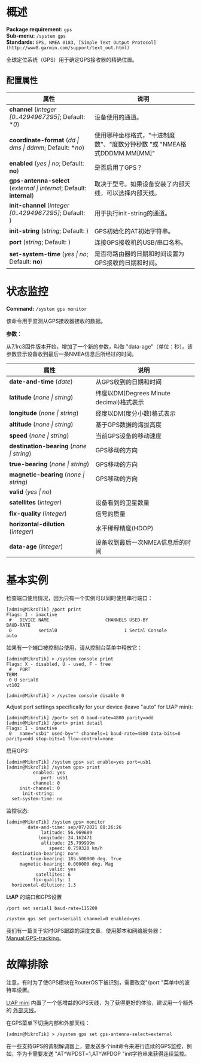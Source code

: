 # 概述

**Package requirement:** `gps`  
**Sub-menu:** `/system gps`  
**Standards:** `GPS, NMEA 0183, [Simple Text Output Protocol](http://www8.garmin.com/support/text_out.html)`

全球定位系统（GPS）用于确定GPS接收器的精确位置。 

## 配置属性

| 属性                                                                   | 说明                                                                     |
| ---------------------------------------------------------------------- | ------------------------------------------------------------------------ |
| **channel** (_integer [0..4294967295]_; Default: **0*)                 | 设备使用的通道。                                                         |
| **coordinate-format** (_dd \| dms \| ddmm_; Default: **no*)            | 使用哪种坐标格式，"十进制度数"、"度数分钟秒数 "或 "NMEA格式DDDMM.MM[MM]" |
| **enabled** (_yes \| no_; Default: **no**)                             | 是否启用了GPS？                                                          |
| **gps-antenna-select** (_external \| internal_; Default: **internal**) | 取决于型号。如果设备安装了内部天线，可以选择内部天线。                   |
| **init-channel** (_integer [0..4294967295]_; Default: )                | 用于执行init-string的通道。                                              |
| **init-string** (_string_; Default: )                                  | GPS初始化的AT初始字符串。                                                |
| **port** (_string_; Default: )                                         | 连接GPS接收机的USB/串口名称。                                            |
| **set-system-time** (_yes \| no_; Default: **no**)                     | 是否将路由器的日期和时间设置为GPS接收的日期和时间。                      |

# 状态监控

**Command:** `/system gps monitor`

该命令用于监测从GPS接收器接收的数据。

**参数：**

从7.1rc3固件版本开始，增加了一个新的参数，叫做 "data-age"（单位：秒）。该参数显示设备收到最后一条NMEA信息后所经过的时间。

| 属性                                       | 说明                                     |
| ------------------------------------------ | ---------------------------------------- |
| **date-and-time** (_date_)                 | 从GPS收到的日期和时间                    |
| **latitude** (_none \| string_)            | 纬度以DM(Degrees Minute decimal)格式表示 |
| **longitude** (_none \| string_)           | 经度以DM(度分小数)格式表示               |
| **altitude** (_none \| string_)            | 基于GPS数据的海拔高度                    |
| **speed** (_none \| string_)               | 当前GPS设备的移动速度                    |
| **destination-bearing** (_none \| string_) | GPS移动的方向                            |
| **true-bearing** (_none \| string_)        | GPS移动的方向                            |
| **magnetic-bearing** (_none \| string_)    | GPS移动的方向                            |
| **valid** (_yes \| no_)                    |                                          |
| **satellites** (_integer_)                 | 设备看到的卫星数量                       |
| **fix-quality** (_integer_)                | 信号的质量                               |
| **horizontal-dilution** (_integer_)        | 水平稀释精度(HDOP)                       |
| **data-age** (_integer_)                   | 设备收到最后一次NMEA信息后的时间         |

# 基本实例

检查端口使用情况，因为只有一个实例可以同时使用串行端口：

```shell
[admin@MikroTik] /port print
Flags: I - inactive
 #   DEVICE NAME                     CHANNELS USED-BY                   BAUD-RATE
 0          serial0                         1 Serial Console            auto
```

如果有一个端口被控制台使用，请从控制台菜单中释放它：

```shell
[admin@MikroTik] > /system console print
Flags: X - disabled, U - used, F - free
 #   PORT                                                                       TERM                                                                    
 0 U serial0                                                                    vt102
 
[admin@MikroTik] > /system console disable 0
```

Adjust port settings specifically for your device (leave "auto" for LtAP mini):

```shell
[admin@MikroTik] /port> set 0 baud-rate=4800 parity=odd
[admin@MikroTik] /port> print detail
Flags: I - inactive
 0   name="usb1" used-by="" channels=1 baud-rate=4800 data-bits=8 parity=odd stop-bits=1 flow-control=none
```

启用GPS:

```shell
[admin@MikroTik] /system gps> set enable=yes port=usb1
[admin@MikroTik] /system gps> print
          enabled: yes
             port: usb1
          channel: 0
     init-channel: 0
      init-string:
  set-system-time: no
```

监控状态:

```shell
[admin@MikroTik] /system gps> monitor
        date-and-time: sep/07/2021 08:26:26
             latitude: 56.969689
            longitude: 24.162471
             altitude: 25.799999m
                speed: 0.759320 km/h
  destination-bearing: none
         true-bearing: 185.500000 deg. True
     magnetic-bearing: 0.000000 deg. Mag
                valid: yes
           satellites: 6
          fix-quality: 1
  horizontal-dilution: 1.3
```

 **LtAP** 的端口和GPS设置

`/port set serial1 baud-rate=115200`

`/system gps set port=serial1 channel=0 enabled=yes`

我们有一篇关于实时GPS跟踪的深度文章，使用脚本和网络服务器： [Manual:GPS-tracking](https://wiki.mikrotik.com/wiki/Manual:GPS-tracking"Manual:GPS-tracking")。

# 故障排除

注意，有时为了使GPS模块在RouterOS下被识别，需要改变"/port "菜单中的波特率设置。

[LtAP mini](https://mikrotik.com/product/ltap_mini) 内置了一个低增益的GPS天线，为了获得更好的体验，建议用一个额外的 [外部天线](https://mikrotik.com/product/acgpsa)。

在GPS菜单下切换内部和外部天线：

`[admin@MikroTik] > /system gps set gps-antenna-select=external`

在一些支持GPS的调制解调器上，要发送多个init命令来进行连续的GPS监控，例如，华为卡需要发送 "AT^WPDST=1,AT^WPDGP "init字符串来获得连续监控。